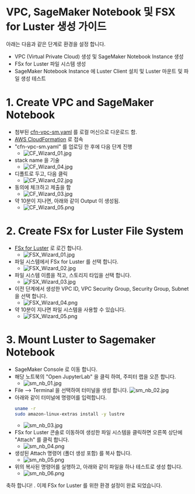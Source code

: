 # VPC, SageMaker Notebook 및 FSX for Luster 생성 가이드

아래는 다음과 같은 단계로 환경을 설정 합니다.
- VPC (Virtual Private Cloud) 생성 및 SageMaker Notebook Instance 생성
- FSx for Luster 파일 시스템 생성
- SageMaker Notebook Instance 에 Luster Client 설치 및 Luster 마운트 및 파일 생성 테스트


# 1. Create VPC and SageMaker Notebook
- 첨부된 [cfn-vpc-sm.yaml](cfn-vpc-sm.yaml) 를 로컬 머신으로 다운로드 함.
- [AWS CloudFormation](https://console.aws.amazon.com/cloudformation/) 로 접속
- "cfn-vpc-sm.yaml" 를 업로딩 한 후에 다음 단계 진행
    - ![CF_Wizard_01.jpg](img/CF_Wizard_01.jpg)
- stack name 을 기술
    - ![CF_Wizard_04.jpg](img/CF_Wizard_04.jpg)
- 디폴트로 두고, 다음 클릭
    - ![CF_Wizard_02.jpg](img/CF_Wizard_02.jpg)
- 동의에 체크하고 제출을 함
    - ![CF_Wizard_03.jpg](img/CF_Wizard_03.jpg)
- 약 10분이 지나면, 아래와 같이 Output 이 생성됨.
    - ![CF_Wizard_05.png](img/CF_Wizard_05.png)

# 2. Create FSx for Luster File System
- [FSx for Luster](https://console.aws.amazon.com/fsx) 로 로긴 합니다.
    - ![FSX_Wizard_01.jpg](img/FSX_Wizard_01.jpg)
- 파일 시스템에서 FSx for Luster 를 선택 합니다.
    - ![FSX_Wizard_02.jpg](img/FSX_Wizard_02.jpg)    
- 파일 시스템 이름을 적고, 스토리지 타입을 선택 합니다.    
    - ![FSX_Wizard_03.jpg](img/FSX_Wizard_03.jpg)
- 이전 단계에서 생성한 VPC ID, VPC Security Group, Security Group, Subnet 을 선택 합니다.     
    - ![FSX_Wizard_04.png](img/FSX_Wizard_04.png)
- 약 10분이 지나면 파일 시스템을 사용할 수 있습니다.    
    - ![FSX_Wizard_05.png](img/FSX_Wizard_05.png)

# 3. Mount Luster to Sagemaker Notebook
- SageMaker Console 로 이동 합니다.
- 해당 노트북의 "Open JupyterLab" 을 클릭 하여, 주피터 랩을 오픈 합니다.    
    - ![sm_nb_01.jpg](img/sm_nb_01.jpg)
- File --> Terminal 을 선택하여 터미널을 생성 합니다.
    ![sm_nb_02.jpg](img/sm_nb_02.jpg)
- 아래와 같이 터미널에 명령어를 입력합니다.
    ```bash
    uname -r
    sudo amazon-linux-extras install -y lustre
    ```
    - ![sm_nb_03.jpg](img/sm_nb_03.jpg)
- FSx for Luster 콘솔로 이동하여 생성한 파일 시스템을 클릭하면 오른쪽 상단에 "Attach" 를 클릭 합니다.    
    - ![sm_nb_04.png](img/sm_nb_04.png)
- 생성된 Attach 명령어 (폴더 생성 포함) 를 복사 합니다.    
    - ![sm_nb_05.png](img/sm_nb_05.png)
- 위의 복사된 명령어를 실행하고, 아래와 같이 파일을 하나 테스트로 생성 합니다.    
    - ![sm_nb_06.png](img/sm_nb_06.png)
    
    
축하 합니다! . 이제 FSx for Luster 를 위한 환경 설정이 완료 되었습니다.
